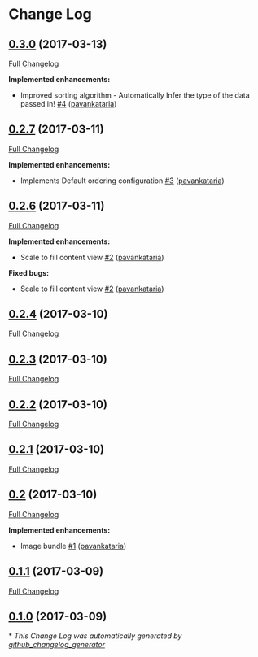 # Change Log

## [0.3.0](https://github.com/pavankataria/SwiftDataTables/tree/0.3.0) (2017-03-13)
[Full Changelog](https://github.com/pavankataria/SwiftDataTables/compare/0.2.7...0.3.0)

**Implemented enhancements:**

- Improved sorting algorithm - Automatically Infer the type of the data passed in! [\#4](https://github.com/pavankataria/SwiftDataTables/pull/4) ([pavankataria](https://github.com/pavankataria))

## [0.2.7](https://github.com/pavankataria/SwiftDataTables/tree/0.2.7) (2017-03-11)
[Full Changelog](https://github.com/pavankataria/SwiftDataTables/compare/0.2.6...0.2.7)

**Implemented enhancements:**

- Implements Default ordering configuration [\#3](https://github.com/pavankataria/SwiftDataTables/pull/3) ([pavankataria](https://github.com/pavankataria))

## [0.2.6](https://github.com/pavankataria/SwiftDataTables/tree/0.2.6) (2017-03-11)
[Full Changelog](https://github.com/pavankataria/SwiftDataTables/compare/0.2.4...0.2.6)

**Implemented enhancements:**

- Scale to fill content view [\#2](https://github.com/pavankataria/SwiftDataTables/pull/2) ([pavankataria](https://github.com/pavankataria))

**Fixed bugs:**

- Scale to fill content view [\#2](https://github.com/pavankataria/SwiftDataTables/pull/2) ([pavankataria](https://github.com/pavankataria))

## [0.2.4](https://github.com/pavankataria/SwiftDataTables/tree/0.2.4) (2017-03-10)
[Full Changelog](https://github.com/pavankataria/SwiftDataTables/compare/0.2.3...0.2.4)

## [0.2.3](https://github.com/pavankataria/SwiftDataTables/tree/0.2.3) (2017-03-10)
[Full Changelog](https://github.com/pavankataria/SwiftDataTables/compare/0.2.2...0.2.3)

## [0.2.2](https://github.com/pavankataria/SwiftDataTables/tree/0.2.2) (2017-03-10)
[Full Changelog](https://github.com/pavankataria/SwiftDataTables/compare/0.2.1...0.2.2)

## [0.2.1](https://github.com/pavankataria/SwiftDataTables/tree/0.2.1) (2017-03-10)
[Full Changelog](https://github.com/pavankataria/SwiftDataTables/compare/0.2...0.2.1)

## [0.2](https://github.com/pavankataria/SwiftDataTables/tree/0.2) (2017-03-10)
[Full Changelog](https://github.com/pavankataria/SwiftDataTables/compare/0.1.1...0.2)

**Implemented enhancements:**

- Image bundle [\#1](https://github.com/pavankataria/SwiftDataTables/pull/1) ([pavankataria](https://github.com/pavankataria))

## [0.1.1](https://github.com/pavankataria/SwiftDataTables/tree/0.1.1) (2017-03-09)
[Full Changelog](https://github.com/pavankataria/SwiftDataTables/compare/0.1.0...0.1.1)

## [0.1.0](https://github.com/pavankataria/SwiftDataTables/tree/0.1.0) (2017-03-09)


\* *This Change Log was automatically generated by [github_changelog_generator](https://github.com/skywinder/Github-Changelog-Generator)*